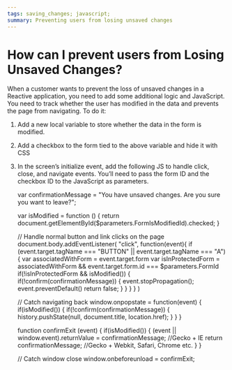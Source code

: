 ```yaml
---
tags: saving_changes; javascript;
summary: Preventing users from losing unsaved changes
---
```



# How can I prevent users from Losing Unsaved Changes?

When a customer wants to prevent the loss of unsaved changes in a Reactive application, you need to add some additional logic and JavaScript. You need to track whether the user has modified in the data and prevents the page from navigating. To do it:

1. Add a new local variable to store whether the data in the form is modified.

1. Add a checkbox to the form tied to the above variable and hide it with CSS

1. In the screen’s initialize event, add the following JS to handle click, close, and navigate events. You’ll need to pass the form ID and the checkbox ID to the JavaScript as parameters. 

	var confirmationMessage = "You have unsaved changes. Are you sure you want to leave?";

	var isModified = function () {
	    return document.getElementById($parameters.FormIsModifiedId).checked;
	}

	// Handle normal button and link clicks on the page
	document.body.addEventListener(
	    "click",
	    function(event){
	        if (event.target.tagName === "BUTTON" || event.target.tagName === "A") {
	            var associatedWithForm = event.target.form
	            var isInProtectedForm = associatedWithForm && event.target.form.id === 	$parameters.FormId
	            if(!isInProtectedForm && isModified()) {
	                if(!confirm(confirmationMessage)) {
	                    event.stopPropagation();
	                    event.preventDefault()
	                    return false;
	                }
	            }
	        }
	    }
	)

	// Catch navigating back
	window.onpopstate = function(event) {
	    if(isModified()) {
	        if(!confirm(confirmationMessage)) {
	            history.pushState(null, document.title, location.href);
	        }
	    }
	}
	
	function confirmExit (event) {
	   if(isModified()) {
	       (event || window.event).returnValue = confirmationMessage; //Gecko + IE
	       return confirmationMessage; //Gecko + Webkit, Safari, Chrome etc.
	   }
	}
	
	// Catch window close
	window.onbeforeunload = confirmExit;

